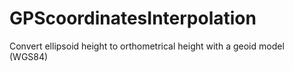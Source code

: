 # GPScoordinatesInterpolation
Convert ellipsoid height to orthometrical height with a geoid model (WGS84)
